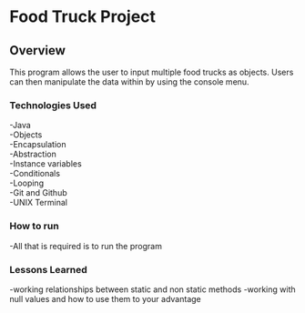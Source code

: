 # Food Truck Project

## Overview
This program allows the user to input multiple food trucks as objects. Users can then manipulate the data within by using the console menu.
### Technologies Used
-Java<br>
-Objects<br>
-Encapsulation<br>
-Abstraction<br>
-Instance variables<br>
-Conditionals<br>
-Looping<br>
-Git and Github<br>
-UNIX Terminal
### How to run
-All that is required is to run the program
### Lessons Learned
-working relationships between static and non static methods
-working with null values and how to use them to your advantage
